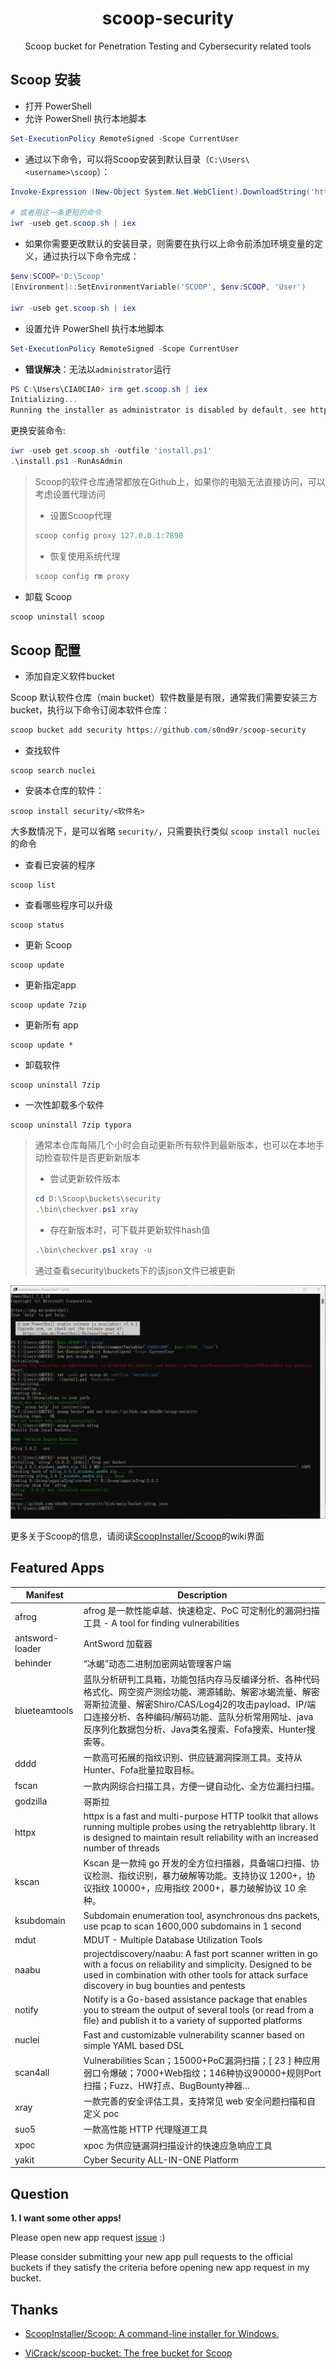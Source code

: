 <div align="center">
    <h1 align="center">scoop-security</h1>
    <p align="center">
        Scoop bucket for Penetration Testing and Cybersecurity related tools
    </p>
</div>

## Scoop 安装

- 打开 PowerShell
- 允许 PowerShell 执行本地脚本

```powershell
Set-ExecutionPolicy RemoteSigned -Scope CurrentUser
```

- 通过以下命令，可以将Scoop安装到默认目录（`C:\Users\<username>\scoop`）：

```powershell
Invoke-Expression (New-Object System.Net.WebClient).DownloadString('https://get.scoop.sh')

# 或者用这一条更短的命令
iwr -useb get.scoop.sh | iex
```

- 如果你需要更改默认的安装目录，则需要在执行以上命令前添加环境变量的定义，通过执行以下命令完成：

```powershell
$env:SCOOP='D:\Scoop'
[Environment]::SetEnvironmentVariable('SCOOP', $env:SCOOP, 'User')

iwr -useb get.scoop.sh | iex
```

- 设置允许 PowerShell 执行本地脚本

```powershell
Set-ExecutionPolicy RemoteSigned -Scope CurrentUser
```

- **错误解决**：无法以`administrator`运行

```powershell
PS C:\Users\CIA0CIA0> irm get.scoop.sh | iex 
Initializing... 
Running the installer as administrator is disabled by default, see https://github.com/ScoopInstaller/Install#for-admin for details.                                                             Abort.
```

更换安装命令:

```powershell
iwr -useb get.scoop.sh -outfile 'install.ps1'
.\install.ps1 -RunAsAdmin
```

> Scoop的软件仓库通常都放在Github上，如果你的电脑无法直接访问，可以考虑设置代理访问
>
>
> - 设置Scoop代理
>
> ```powershell
> scoop config proxy 127.0.0.1:7890
> ```
> 
> - 恢复使用系统代理
> 
> ```powershell
> scoop config rm proxy
> ```



- 卸载 Scoop

```powershell
scoop uninstall scoop
```


## Scoop 配置


- 添加自定义软件bucket

Scoop 默认软件仓库（main bucket）软件数量是有限，通常我们需要安装三方bucket，执行以下命令订阅本软件仓库：

```powershell
scoop bucket add security https://github.com/s0nd9r/scoop-security
```

- 查找软件

```
scoop search nuclei
```

- 安装本仓库的软件：

```
scoop install security/<软件名>
```

大多数情况下，是可以省略 `security/`，只需要执行类似 `scoop install nuclei` 的命令

- 查看已安装的程序

```
scoop list
```

- 查看哪些程序可以升级

```
scoop status
```

- 更新 Scoop

```
scoop update
```

- 更新指定app

```
scoop update 7zip
```

- 更新所有 app

```
scoop update *
```

- 卸载软件

```
scoop uninstall 7zip
```

- 一次性卸载多个软件

```
scoop uninstall 7zip typora
```



> 通常本仓库每隔几个小时会自动更新所有软件到最新版本，也可以在本地手动检查软件是否更新新版本
>
> - 尝试更新软件版本
>
> ```powershell
> cd D:\Scoop\buckets\security
> .\bin\checkver.ps1 xray
> ```
>
> - 存在新版本时，可下载并更新软件hash值
>
> ```powershell
> .\bin\checkver.ps1 xray -u
> ```
>
> 通过查看security\buckets下的该json文件已被更新



![image-20240410143212966](assets/image-20240410143212966.png)



更多关于Scoop的信息，请阅读[ScoopInstaller/Scoop](https://github.com/ScoopInstaller/Scoop)的wiki界面




## Featured Apps

| Manifest        | Description                                                  |
| --------------- | ------------------------------------------------------------ |
| afrog           | afrog 是一款性能卓越、快速稳定、PoC 可定制化的漏洞扫描工具 - A tool for finding vulnerabilities |
| antsword-loader | AntSword 加载器                                              |
| behinder        | “冰蝎”动态二进制加密网站管理客户端                           |
| blueteamtools   | 蓝队分析研判工具箱，功能包括内存马反编译分析、各种代码格式化、网空资产测绘功能、溯源辅助、解密冰蝎流量、解密哥斯拉流量、解密Shiro/CAS/Log4j2的攻击payload、IP/端口连接分析、各种编码/解码功能、蓝队分析常用网址、java反序列化数据包分析、Java类名搜索、Fofa搜索、Hunter搜索等。 |
| dddd            | 一款高可拓展的指纹识别、供应链漏洞探测工具。支持从Hunter、Fofa批量拉取目标。 |
| fscan           | 一款内网综合扫描工具，方便一键自动化、全方位漏扫扫描。       |
| godzilla        | 哥斯拉                                                       |
| httpx           | httpx is a fast and multi-purpose HTTP toolkit that allows running multiple probes using the retryablehttp library. It is designed to maintain result reliability with an increased number of threads |
| kscan           | Kscan 是一款纯 go 开发的全方位扫描器，具备端口扫描、协议检测、指纹识别，暴力破解等功能。支持协议 1200+，协议指纹 10000+，应用指纹 2000+，暴力破解协议 10 余种。 |
| ksubdomain      | Subdomain enumeration tool, asynchronous dns packets, use pcap to scan 1600,000 subdomains in 1 second |
| mdut            | MDUT - Multiple Database Utilization Tools                   |
| naabu           | projectdiscovery/naabu: A fast port scanner written in go with a focus on reliability and simplicity. Designed to be used in combination with other tools for attack surface discovery in bug bounties and pentests |
| notify          | Notify is a Go-based assistance package that enables you to stream the output of several tools (or read from a file) and publish it to a variety of supported platforms |
| nuclei          | Fast and customizable vulnerability scanner based on simple YAML based DSL |
| scan4all        | Vulnerabilities Scan；15000+PoC漏洞扫描；[ 23 ] 种应用弱口令爆破；7000+Web指纹；146种协议90000+规则Port扫描；Fuzz、HW打点、BugBounty神器... |
| xray            | 一款完善的安全评估工具，支持常见 web 安全问题扫描和自定义 poc |
| suo5            | 一款高性能 HTTP 代理隧道工具                                 |
| xpoc            | xpoc 为供应链漏洞扫描设计的快速应急响应工具                  |
| yakit           | Cyber Security ALL-IN-ONE Platform                           |



## Question
**1. I want some other apps!**

Please open new app request [issue](https://github.com/s0nd9r/scoop-security/issues) :)

Please consider submitting your new app pull requests to the official buckets if
they satisfy the criteria before opening new app request in my bucket.



## Thanks
- [ScoopInstaller/Scoop: A command-line installer for Windows.](https://github.com/ScoopInstaller/Scoop)

- [ViCrack/scoop-bucket: The free bucket for Scoop](https://github.com/ViCrack/scoop-bucket)
